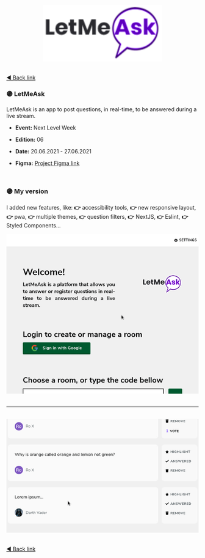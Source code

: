 <br />

<div align="center">
  <img alt="LetMeAsk Logo" src="assets/LetMeAsk-imtherouser-logo.svg" />
</div>

<br />

[◄ Back link](https://github.com/imtherouser/Studies/tree/master/study-codes/Rocketseat#🚀)

### 🟣 LetMeAsk

LetMeAsk is an app to post questions, in real-time, to be answered during a live stream.

- **Event:** Next Level Week

- **Edition:** 06

- **Date:** 20.06.2021 - 27.06.2021

- **Figma:** [Project Figma link](https://www.figma.com/file/kZga9S84GcBrFNYJ9rDNGV/Letmeask?node-id=0%3A1)

<br />

### 🟣 My version

I added new features, like: **👉** accessibility tools, **👉** new responsive layout, **👉** pwa, **👉** multiple themes, **👉** question filters, **👉** NextJS, **👉** Eslint, **👉** Styled Components...

<div align="center">
  <img alt="LetMeAsk Animation 1" src="assets/LetMeAsk-imtherouser-1.gif" />
</div>

<br />

<hr />

<br />

<div align="center">
  <img alt="LetMeAsk Animation 1" src="assets/LetMeAsk-imtherouser-2.gif" />
</div>

<br />

[◄ Back link](https://github.com/imtherouser/Studies/tree/master/study-codes/Rocketseat#🚀)
